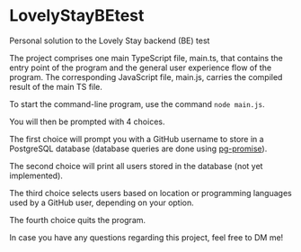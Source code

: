 # LovelyStayBEtest
Personal solution to the Lovely Stay backend (BE) test

The project comprises one main TypeScript file, main.ts, that contains the entry point of the program and the general user experience flow of the program. The corresponding JavaScript file, main.js, carries the compiled result of the main TS file.

To start the command-line program, use the command `node main.js`. 

You will then be prompted with 4 choices. 

The first choice will prompt you with a GitHub username to store in a PostgreSQL database (database queries are done using [pg-promise](https://github.com/vitaly-t/pg-promise)).

The second choice will print all users stored in the database (not yet implemented).

The third choice selects users based on location or programming languages used by a GitHub user, depending on your option.

The fourth choice quits the program.

In case you have any questions regarding this project, feel free to DM me!
